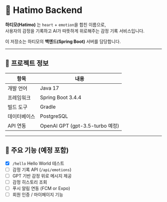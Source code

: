 # 💖 Hatimo Backend

**하티모(Hatimo)** 는 `heart` + `emotion`을 합친 이름으로,  
사용자의 감정을 기록하고 AI가 따뜻하게 위로해주는 감정 기록 서비스입니다.

이 저장소는 하티모의 **백엔드(Spring Boot)** 서버를 담당합니다.

---

## 🚀 프로젝트 정보

| 항목             | 내용                            |
|------------------|---------------------------------|
| 개발 언어        | Java 17                         |
| 프레임워크       | Spring Boot 3.4.4              |
| 빌드 도구        | Gradle                          |
| 데이터베이스     | PostgreSQL                      |
| API 연동         | OpenAI GPT (gpt-3.5-turbo 예정) |

---

## 🧱 주요 기능 (예정 포함)

- [x] `/hello` Hello World 테스트
- [ ] 감정 기록 API (`/api/emotions`)
- [ ] GPT 기반 감정 위로 메시지 제공
- [ ] 감정 히스토리 조회
- [ ] 푸시 알림 연동 (FCM or Expo)
- [ ] 회원 인증 / 마이페이지 기능

